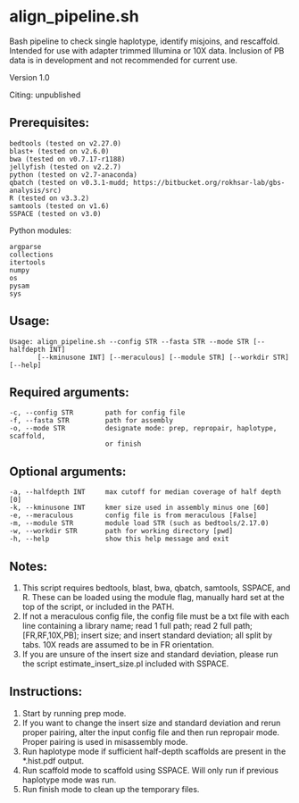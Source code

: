 # align_pipeline.sh

Bash pipeline to check single haplotype, identify misjoins, and rescaffold. Intended for use with adapter trimmed Illumina or 10X data. Inclusion of PB data is in development and not recommended for current use.

Version 1.0

Citing: unpublished

## Prerequisites:

```
bedtools (tested on v2.27.0)
blast+ (tested on v2.6.0)
bwa (tested on v0.7.17-r1188)
jellyfish (tested on v2.2.7)
python (tested on v2.7-anaconda)
qbatch (tested on v0.3.1-mudd; https://bitbucket.org/rokhsar-lab/gbs-analysis/src)
R (tested on v3.3.2)
samtools (tested on v1.6)
SSPACE (tested on v3.0)
```

Python modules:
```
argparse
collections
itertools
numpy
os
pysam
sys
```

## Usage: 

```
Usage: align_pipeline.sh --config STR --fasta STR --mode STR [--halfdepth INT]
       [--kminusone INT] [--meraculous] [--module STR] [--workdir STR] [--help]
```

## Required arguments:

```
-c, --config STR        path for config file
-f, --fasta STR         path for assembly
-o, --mode STR          designate mode: prep, repropair, haplotype, scaffold,
                        or finish
```

## Optional arguments:

```
-a, --halfdepth INT     max cutoff for median coverage of half depth [0]
-k, --kminusone INT     kmer size used in assembly minus one [60]
-e, --meraculous        config file is from meraculous [False]
-m, --module STR        module load STR (such as bedtools/2.17.0)
-w, --workdir STR       path for working directory [pwd]
-h, --help              show this help message and exit
```

## Notes:
1. This script requires bedtools, blast, bwa, qbatch, samtools, SSPACE, and R. These can be loaded using the module flag, manually hard set at the top of the script, or included in the PATH.
2. If not a meraculous config file, the config file must be a txt file with each line containing a library name; read 1 full path; read 2 full path; [FR,RF,10X,PB]; insert size; and insert standard deviation; all split by tabs. 10X reads are assumed to be in FR orientation.
3. If you are unsure of the insert size and standard deviation, please run the script estimate_insert_size.pl included with SSPACE.

## Instructions:
1. Start by running prep mode.
2. If you want to change the insert size and standard deviation and rerun proper pairing, alter the input config file and then run repropair mode. Proper pairing is used in misassembly mode.
3. Run haplotype mode if sufficient half-depth scaffolds are present in the *.hist.pdf output.
4. Run scaffold mode to scaffold using SSPACE. Will only run if previous haplotype mode was run.
5. Run finish mode to clean up the temporary files.
